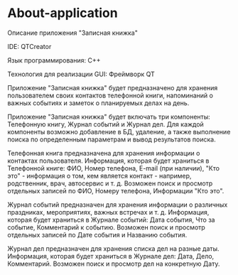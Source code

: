 # About-application
Описание приложения "Записная книжка"

IDE: QTCreator

Язык программирования: C++

Технология для реализации GUI: Фреймворк QT

Приложение "Записная книжка" будет предназначено для хранения пользователем своих контактов телефонной книги, напоминаний о важных событиях и заметок о планируемых делах на день. 

Приложение "Записная книжка" будет включать три компоненты: Телефонную книгу, Журнал событий и Журнал дел. Для каждой компоненты возможно добавление в БД, удаление, а также выполнение поиска по определенным параметрам и вывод результатов поиска.

Телефонная книга предназначена для хранения информации о контактах пользователя.
Информация, которая будет храниться в Телефонной книге: ФИО, Номер телефона, E-mail (при наличии), "Кто это" - информация о том, кем является контакт - например, родственник, врач, автосервис и т. д. Возможен поиск и просмотр отдельных записей по ФИО, Номеру телефона, Информации "Кто это".

Журнал событий предназначен для хранения информации о различных праздниках, мероприятиях, важных встречах и т. д.
Информация, которая будет храниться в Журнале событий: Дата события, Что за событие, Комментарий к событию. Возможен поиск и просмотр отдельных записей по Дате события и Названию события.

Журнал дел предназначен для хранения списка дел на разные даты.
Информация, которая будет храниться в Журнале дел: Дата, Дело, Комментарий. Возможен поиск и просмотр дел на конкретную Дату.
